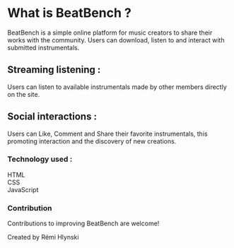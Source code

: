 <h1>What is BeatBench ?</h1>

<p>BeatBench is a simple online platform for music creators to share their works with the community. 
  Users can download, listen to and interact with submitted instrumentals.</p>

  <h2>Streaming listening :</h2> <p>Users can listen to available instrumentals made by other members directly on the site.</p>

  <h2>Social interactions :</h2> <p>Users can Like, Comment and Share their favorite instrumentals, this promoting interaction and the discovery of new creations.</p>

  <h3>Technology used :</h3> 
  <p>HTML<br>
  CSS<br>
  JavaScript</p>

  <h3>Contribution</h3> <p>Contributions to improving BeatBench are welcome!</p>

  <p>Created by Rémi Hlynski</p>
